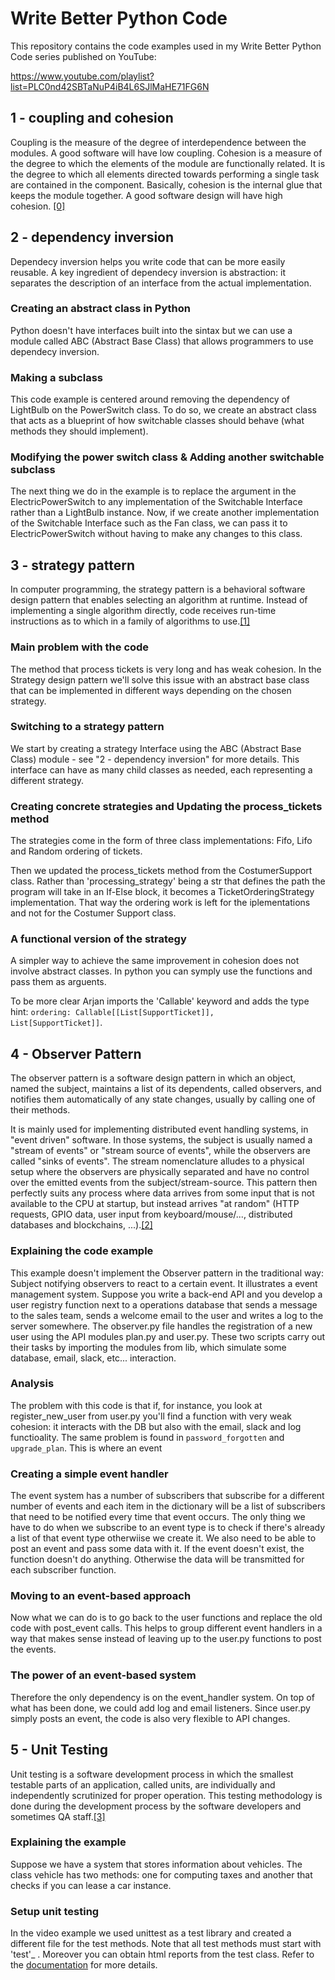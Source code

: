 # Write Better Python Code

This repository contains the code examples used in my Write Better Python Code series published on YouTube:

https://www.youtube.com/playlist?list=PLC0nd42SBTaNuP4iB4L6SJlMaHE71FG6N

## 1 - coupling and cohesion
Coupling is the measure of the degree of interdependence between the modules. A good software will have low coupling. Cohesion is a measure of the degree to which the elements of the module are functionally related. It is the degree to which all elements directed towards performing a single task are contained in the component. Basically, cohesion is the internal glue that keeps the module together. A good software design will have high cohesion. [[0]](https://www.geeksforgeeks.org/software-engineering-coupling-and-cohesion/)

## 2 - dependency inversion
Dependecy inversion helps you write code that can be more easily reusable. A key ingredient of dependecy inversion is abstraction:
it separates the description of an interface from the actual implementation.
### Creating an abstract class in Python
Python doesn't have interfaces built into the sintax but we can use a module called ABC (Abstract Base Class) that allows programmers to use dependecy inversion.
### Making a subclass
This code example is centered around removing the dependency of LightBulb on the PowerSwitch class. To do so, we create an abstract class that acts as a blueprint of how switchable classes should behave (what methods they should implement).
### Modifying the power switch class & Adding another switchable subclass
The next thing we do in the example is to replace the argument in the ElectricPowerSwitch to any implementation of the Switchable Interface rather than a LightBulb instance. 
Now, if we create another implementation of the Switchable Interface such as the Fan class, we can pass it to ElectricPowerSwitch without having to make any changes to this class.

## 3 - strategy pattern
In computer programming, the strategy pattern is a behavioral software design pattern that enables selecting an algorithm at runtime. Instead of implementing a single algorithm directly, code receives run-time instructions as to which in a family of algorithms to use.[[1]](https://en.wikipedia.org/wiki/Strategy_pattern)
### Main problem with the code
The method that process tickets is very long and has weak cohesion. In the Strategy design pattern we'll solve this issue with an abstract base class that can be implemented in different ways depending on the chosen strategy.
### Switching to a strategy pattern
We start by creating a strategy Interface using the ABC (Abstract Base Class) module - see "2 - dependency inversion" for more details. This interface can have as many child classes as needed, each representing a different strategy.
### Creating concrete strategies and Updating the process_tickets method
The strategies come in the form of three class implementations: Fifo, Lifo and Random ordering of tickets.

Then we updated the process_tickets method from the CostumerSupport class. Rather than 'processing_strategy' being a str that defines the path the program will take in an If-Else block, it becomes a TicketOrderingStrategy implementation. That way the ordering work is left for the iplementations and not for the Costumer Support class.
### A functional version of the strategy
A simpler way to achieve the same improvement in cohesion does not involve abstract classes. In python you can symply use the functions and pass them as arguents.

To be more clear Arjan imports the 'Callable' keyword and adds the type hint: <code>ordering: Callable[[List[SupportTicket]], List[SupportTicket]]</code>.

## 4 - Observer Pattern
The observer pattern is a software design pattern in which an object, named the subject, maintains a list of its dependents, called observers, and notifies them automatically of any state changes, usually by calling one of their methods.

It is mainly used for implementing distributed event handling systems, in "event driven" software. In those systems, the subject is usually named a "stream of events" or "stream source of events", while the observers are called "sinks of events". The stream nomenclature alludes to a physical setup where the observers are physically separated and have no control over the emitted events from the subject/stream-source. This pattern then perfectly suits any process where data arrives from some input that is not available to the CPU at startup, but instead arrives "at random" (HTTP requests, GPIO data, user input from keyboard/mouse/..., distributed databases and blockchains, ...).[[2]](https://en.wikipedia.org/wiki/Observer_pattern)
### Explaining the code example
This example doesn't implement the Observer pattern in the traditional way: Subject notifying observers to react to a certain event. It illustrates a event management system.
Suppose you write a back-end API and you develop a user registry function next to a operations database that sends a message to the sales team, sends a welcome email to the user and writes a log to the server somewhere.
The observer.py file handles the registration of a new user using the API modules plan.py and user.py. These two scripts carry out their tasks by importing the modules from lib, which simulate some database, email, slack, etc... interaction.

### Analysis
The problem with this code is that if, for instance, you look  at register_new_user from user.py you'll find a function with very weak cohesion: it interacts with the DB but also with the email, slack and log functioality. The same problem is found in <code>password_forgotten</code> and <code>upgrade_plan</code>. This is where an event 
### Creating a simple event handler
The event system has a number of subscribers that subscribe for a different number of events and each item in the dictionary will be a list of subscribers that need to be notified every time that event occurs.
The only thing we have to do when we subscribe to an event type is to check if there's already a list of that event type otherwiise we create it.
We also need to be able to post an event and pass some data with it.     If the event doesn't exist, the function doesn't do anything. Otherwise the data will be transmitted for each subscriber function.
### Moving to an event-based approach
Now what we can do is to go back to the user functions and replace the old code with post_event calls. This helps to group different event handlers in a way that makes sense instead of leaving up to the user.py functions to post the events.
### The power of an event-based system
Therefore the only dependency is on the event_handler system. On top of what has been done, we could add log and email listeners. Since user.py simply posts an event, the code is also very flexible to API changes.
## 5 - Unit Testing
Unit testing is a software development process in which the smallest testable parts of an application, called units, are individually and independently scrutinized for proper operation. This testing methodology is done during the development process by the software developers and sometimes QA staff.[[3]](https://www.techtarget.com/searchsoftwarequality/definition/unit-testing)
### Explaining the example
Suppose we have a system that stores information about vehicles. The class vehicle has two methods: one for computing taxes and another that checks if you can lease a car instance.
### Setup unit testing
In the video example we used unittest as a test library and created a different file for the test methods.
Note that all test methods must start with 'test'_ . Moreover you can obtain html reports from the test class.
Refer to the [documentation](https://docs.python.org/3/library/unittest.html) for more details.
